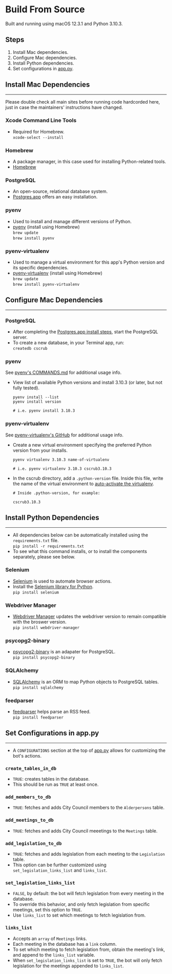 # Build From Source
Built and running using macOS 12.3.1 and Python 3.10.3.

## Steps
1. Install Mac dependencies.
2. Configure Mac dependencies.
3. Install Python dependencies.
4. Set configurations in [app.py](../app.py).

## Install Mac Dependencies
<hr>

Please double check all main sites before running code hardcorded here, just in case the maintainers' instructions have changed.

### Xcode Command Line Tools
- Required for Homebrew. </br>
    `xcode-select --install`

### Homebrew
- A package manager, in this case used for installing Python-related tools.
- [Homebrew](https://brew.sh/)

### PostgreSQL
- An open-source, relational database system.
- [Postgres.app](https://postgresapp.com/) offers an easy installation.

### pyenv
- Used to install and manage different versions of Python.
- [pyenv](https://github.com/pyenv/pyenv) (install using Homebrew)</br>
    `brew update`</br>
    `brew install pyenv`

### pyenv-virtualenv
- Used to manage a virtual environment for this app's Python version and its specific dependencies.
- [pyenv-virtualenv](https://github.com/pyenv/pyenv-virtualenv) (install using Homebrew)</br>
    `brew update`</br>
    `brew install pyenv-virtualenv`

## Configure Mac Dependencies
<hr>

### PostgreSQL
- After completing the [Postgres.app install steps](https://postgresapp.com/), start the PostgreSQL server.
- To create a new database, in your Terminal app, run:</br>
`createdb cscrub`

### pyenv
See [pyenv's COMMANDS.md](https://github.com/pyenv/pyenv/blob/master/COMMANDS.md) for additional usage info.
- View list of available Python versions and install 3.10.3 (or later, but not fully tested).

    ```shell
    pyenv install --list
    pyenv install version

    # i.e. pyenv install 3.10.3
    ```

### pyenv-virtualenv
See [pyenv-virtualenv's GitHub](https://github.com/pyenv/pyenv-virtualenv) for additional usage info.
- Create a new virtual environment specifying the preferred Python version from your installs. 

    ```shell
    pyenv virtualenv 3.10.3 name-of-virtualenv

    # i.e. pyenv virtualenv 3.10.3 cscrub3.10.3
    ```
- In the cscrub directory, add a `.python-version` file. Inside this file, write the name of the virtual environment to [auto-activate the virtualenv](https://github.com/pyenv/pyenv-virtualenv#activate-virtualenv).

    ```shell
    # Inside .python-version, for example:

    cscrub3.10.3
    ```
## Install Python Dependencies
<hr>

- All dependencies below can be automatically installed using the `requirements.txt` file.</br>
    `pip install -r requirements.txt`
- To see what this command installs, or to install the components separately, please see below.

### Selenium
- [Selenium](https://www.selenium.dev/documentation/webdriver/getting_started/) is used to automate browser actions.
- Install the [Selenium library for Python](https://www.selenium.dev/documentation/webdriver/getting_started/install_library/).</br>
    `pip install selenium`

### Webdriver Manager
- [Webdriver Manager](https://github.com/SergeyPirogov/webdriver_manager) updates the webdriver version to remain compatible with the broswer version.</br> 
    `pip install webdriver-manager`

### psycopg2-binary
- [psycopg2-binary](https://pypi.org/project/psycopg2-binary/) is an adapater for PostgreSQL.</br>
    `pip install psycopg2-binary`

### SQLAlchemy
- [SQLAlchemy](https://docs.sqlalchemy.org/en/14/orm/quickstart.html) is an ORM to map Python objects to PostgreSQL tables.</br>
    `pip install sqlalchemy`

### feedparser
- [feedparser](https://pypi.org/project/feedparser/) helps parse an RSS feed.</br>
    `pip install feedparser`


## Set Configurations in app.py
<hr>

- A `CONFIGURATIONS` section at the top of [app.py](../app.py) allows for customizing the bot's actions. 

### `create_tables_in_db`
- `TRUE`: creates tables in the database.
- This should be run as `TRUE` at least once.

### `add_members_to_db`
- `TRUE`: fetches and adds City Council members to the `Alderpersons` table.

### `add_meetings_to_db`
- `TRUE`: fetches and adds City Council meeetings to the `Meetings` table.

### `add_legislation_to_db`
- `TRUE`: fetches and adds legislation from each meeting to the `Legislation` table.
- This option can be further customized using `set_legislation_links_list` and `links_list`.

### `set_legislation_links_list`
- `FALSE`, by default: the bot will fetch legislation from every meeting in the database. 
- To override this behavior, and only fetch legislation from specific meetings, set this option to `TRUE`. 
- Use `links_list` to set which meetings to fetch legislation from.

### `links_list`
- Accepts an `array` of `Meetings` links.
- Each meeting in the database has a `link` column.
- To set which meeting to fetch legislation from, obtain the meeting's link, and append to the `links_list` variable.
- When `set_legislation_links_list` is set to `TRUE`, the bot will only fetch legislation for the meetings appended to `links_list`. 
